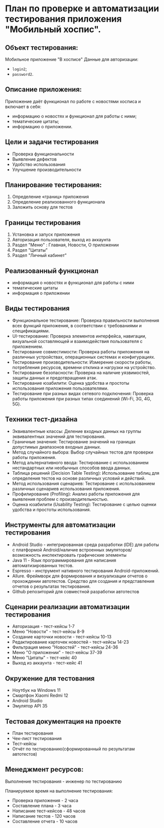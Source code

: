 # План по проверке и автоматизации тестирования приложения "Мобильный хоспис".

## Объект тестирования:

Мобильное приложение "В хосписе"
Данные для авторизации:

- `login2`;
- `password2`.

## Описание приложения:

Приложение даёт функционал по работе с новостями хосписа и включает в себя:

- информацию о новостях и функционал для работы с ними;
- тематические цитаты;
- информацию о приложении.

## Цели и задачи тестирования

- Проверка функциональности
- Выявление дефектов
- Удобство использования
- Улучшение производительности

## Планирование тестирования:

1. Определение «границ» приложения 
2. Определение реализованного функционала 
3. Заложить основу для тестов

## Границы тестирования

1. Установка и запуск приложения
2. Авторизация пользователя, выход из аккаунта 
3. Раздел "Меню" : Главная, Новости, О приложении
4. Раздел "Цитаты"
5. Раздел "Личный кабинет"

## Реализованный функционал
- информация о новостях и функционал для работы с ними
- тематические цитаты
- информация о приложении

## Виды тестирования

- Функциональное тестирование:
  Проверка правильности выполнения всех функций приложения, в соответствии с требованиями и спецификациями.
- UI-тестирование:
  Проверка элементов интерфейса, навигации, визуальной составляющей и взаимодействия пользователя с приложением.
- Тестирование совместимости:
  Проверка работы приложения на различных устройствах, операционных системах и конфигурациях.
- Тестирование производительности:
  Измерение скорости работы, потребления ресурсов, времени отклика и нагрузки на устройство.
- Тестирование безопасности:
  Проверка на наличие уязвимостей, защиты данных и предотвращения атак.
- Тестирование юзабилити:
  Оценка удобства и простоты использования приложения пользователями.
- Тестирование при разных видах сетевого подключения:
  Проверка работы приложения при разных типах соединений (Wi-Fi, 3G, 4G, 5G).

## Техники тест-дизайна

- Эквивалентные классы:
  Деление входных данных на группы эквивалентных значений для тестирования.
- Граничные значения:
  Тестирование значений на границах допустимых диапазонов входных данных.
- Метод случайного выбора:
  Выбор случайных тестов для проверки работы приложения.
- Метод альтернативного ввода:
  Тестирование с использованием нестандартных или необычных способов ввода данных.
- Таблица решений (Decision Table Testing):
  Использование таблиц для определения тестов на основе различных условий и действий.
- Метод использования сценариев:
  Тестирование с использованием различных сценариев использования приложения.
- Профилирование (Profiling):
  Анализ работы приложения для выявления проблем с производительностью.
- Оценка юзабилити (Usability Testing):
  Тестирование с целью оценки удобства и простоты использования.

## Инструменты для автоматизации тестирования

- Android Studio - интегрированная среда разработки (IDE) для работы с платформой Android/наличие встроенных эмуляторов/возможность инспектировать графические элементы
- Java 11 - Язык программирования для написания автоматизированных тестов. 
- Espresso - инструмент нативного тестирования Android-приложений.
- Allure. Фреймворк для формирования и визуализации отчетов о прохождении автотестов. Средство для создания и представления отчетов о результатах тестирования.
- Github репозиторий для совместной разработки автотестов

## Сценарии реализации автоматизации тестирования
- Авторизация - тест-кейсы 1-7
- Меню "Новости" - тест-кейсы 8-9
- Создание карточки новости - тест-кейсы 10-13
- Редактирование карточек новостей - тест-кейсы 14-23
- Фильтрация меню "Новостей" - тест-кейсы 24-36
- Меню "О приложении" - тест-кейсы 37-39
- Меню "Цитаты" - тест-кейс 40
- Выход из аккаунта - тест-кейс 41

## Окружение для тестования

- Ноутбук на Windows 11
- Смартфон Xiaomi Redmi 12
- Android Studio
- Эмулятор API 35

## Тестовая документация на проекте

- План тестирования
- Чек-лист тестирования
- Тест-кейсы
- Отчёт по тестированию(сформированный по результатам автотестов)

## Менеджмент ресурсов:
Выполнение тестирования - инженер по тестированию

Планируемое время на выполнение тестирования:
- Проверка приложения - 2 часа
- Составление плана - 3 часа
- Написание тест-кейсов - 48 часов
- Написание тестов - 120 часов 
- Составление отчета - 10 часов